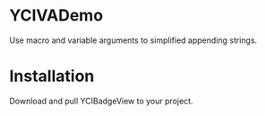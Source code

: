 # YCIVADemo
Use macro and variable arguments to simplified appending strings.

# Installation
Download and pull YCIBadgeView to your project.
